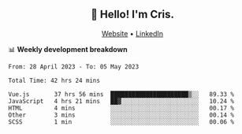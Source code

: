 
<h2 align="center">👋 Hello! I'm Cris.</h2>
<p align="center">
  <a href="https://www.criscunas.dev">Website</a> •
  <a href="https://www.linkedin.com/in/cristophercunas/">LinkedIn</a> 
</p>


📊 **Weekly development breakdown**
<!--START_SECTION:waka-->

```text
From: 28 April 2023 - To: 05 May 2023

Total Time: 42 hrs 24 mins

Vue.js       37 hrs 56 mins  ██████████████████████▒░░   89.33 %
JavaScript   4 hrs 21 mins   ██▓░░░░░░░░░░░░░░░░░░░░░░   10.24 %
HTML         4 mins          ░░░░░░░░░░░░░░░░░░░░░░░░░   00.17 %
Other        3 mins          ░░░░░░░░░░░░░░░░░░░░░░░░░   00.14 %
SCSS         1 min           ░░░░░░░░░░░░░░░░░░░░░░░░░   00.06 %
```

<!--END_SECTION:waka-->
